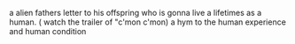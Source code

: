 ---
---
a alien fathers letter to his offspring who is gonna live a lifetimes as a human.
( watch the trailer of "c'mon c'mon)
a hym to the human experience and human condition
